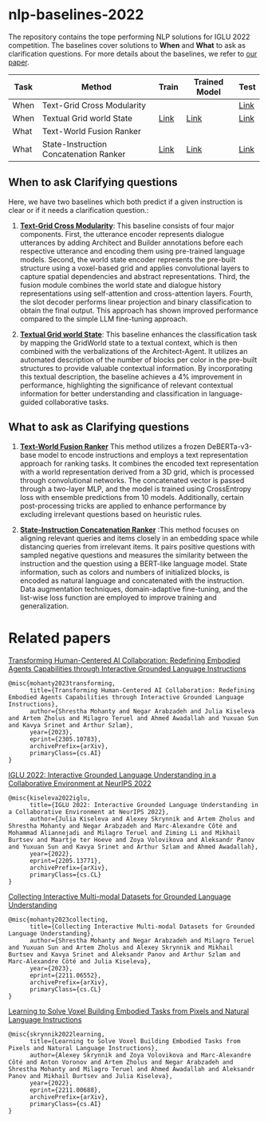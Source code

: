 # nlp-baselines-2022
The repository contains the tope performing NLP solutions for IGLU 2022 competition. The baselines cover solutions to **When** and **What** to ask as clarification questions. 
For more details about the baselines, we refer to [our paper](https://arxiv.org/pdf/2305.10783). 

| Task | Method                                 | Train | Trained Model | Test |
|------|----------------------------------------|-------|---------------|------|
| When | Text-Grid Cross Modularity             |       |               | [Link](https://github.com/iglu-contest/nlp-baselines-2022/blob/main/rankers/Text%20World%20Fusion%20Ranker/test.py)     |
| When | Textual Grid world State     | [Link](https://github.com/iglu-contest/nlp-baselines-2022/blob/main/classifiers/Textual%20Grid%20world%20State%20Baseline/train.ipynb)      |   [Link](https://drive.google.com/drive/folders/11F_m8Qihv8AMZlfrr4P0-zrQOjPC8bnT?usp=drive_link)  | [Link](https://github.com/iglu-contest/nlp-baselines-2022/blob/main/classifiers/Textual%20Grid%20world%20State%20Baseline/test.py)
| What | Text-World Fusion Ranker               |       |               |      |
| What | State-Instruction Concatenation Ranker | [Link](https://github.com/iglu-contest/nlp-baselines-2022/blob/main/rankers/State-Instruction%20Concatenation%20Ranker/train.py)      | [Link](https://drive.google.com/drive/folders/1CvxrnACZz5O6z9XecSi7nPF0VsOvuXo2?usp=sharing) | [Link](https://github.com/iglu-contest/nlp-baselines-2022/blob/main/rankers/State-Instruction%20Concatenation%20Ranker/test.py)     |

## When to ask Clarifying questions
Here, we have two baselines which both predict if a given instruction is clear or if it needs a clarification question.:

1. [**Text-Grid Cross Modularity**](): This baseline consists of four major components. First, the utterance encoder represents dialogue utterances by adding Architect and Builder annotations before each respective utterance and encoding them using pre-trained language models. Second, the world state encoder represents the pre-built structure using a voxel-based grid and applies convolutional layers to capture spatial dependencies and abstract representations. Third, the fusion module combines the world state and dialogue history representations using self-attention and cross-attention layers. Fourth, the slot decoder performs linear projection and binary classification to obtain the final output. This approach has shown improved performance compared to the simple LLM fine-tuning approach.

2. [**Textual Grid world State**]((https://github.com/iglu-contest/nlp-baselines-2022/tree/main/classifiers/Textual%20Grid%20world%20State%20Baseline)): This baseline enhances the classification task by mapping the GridWorld state to a textual context, which is then combined with the verbalizations of the Architect-Agent. It utilizes an automated description of the number of blocks per color in the pre-built structures to provide valuable contextual information. By incorporating this textual description, the baseline achieves a 4% improvement in performance, highlighting the significance of relevant contextual information for better understanding and classification in language-guided collaborative tasks.


## What to ask as Clarifying questions
1.  [**Text-World Fusion Ranker**]() This method utilizes a frozen DeBERTa-v3-base model to encode instructions and employs a text representation approach for ranking tasks. It combines the encoded text representation with a world representation derived from a 3D grid, which is processed through convolutional networks. The concatenated vector is passed through a two-layer MLP, and the model is trained using CrossEntropy loss with ensemble predictions from 10 models. Additionally, certain post-processing tricks are applied to enhance performance by excluding irrelevant questions based on heuristic rules.

3.  [**State-Instruction Concatenation Ranker**](https://github.com/iglu-contest/nlp-baselines-2022/tree/main/rankers/State-Instruction%20Concatenation%20Ranker) :This method focuses on aligning relevant queries and items closely in an embedding space while distancing queries from irrelevant items. It pairs positive questions with sampled negative questions and measures the similarity between the instruction and the question using a BERT-like language model. State information, such as colors and numbers of initialized blocks, is encoded as natural language and concatenated with the instruction. Data augmentation techniques, domain-adaptive fine-tuning, and the list-wise loss function are employed to improve training and generalization.


# Related papers
[Transforming Human-Centered AI Collaboration: Redefining Embodied Agents Capabilities through Interactive Grounded Language Instructions](https://arxiv.org/abs/2305.10783)
```
@misc{mohanty2023transforming,
      title={Transforming Human-Centered AI Collaboration: Redefining Embodied Agents Capabilities through Interactive Grounded Language Instructions}, 
      author={Shrestha Mohanty and Negar Arabzadeh and Julia Kiseleva and Artem Zholus and Milagro Teruel and Ahmed Awadallah and Yuxuan Sun and Kavya Srinet and Arthur Szlam},
      year={2023},
      eprint={2305.10783},
      archivePrefix={arXiv},
      primaryClass={cs.AI}
}
```

[IGLU 2022: Interactive Grounded Language Understanding in a Collaborative Environment at NeurIPS 2022](https://arxiv.org/abs/2205.13771)
```
@misc{kiseleva2022iglu,
      title={IGLU 2022: Interactive Grounded Language Understanding in a Collaborative Environment at NeurIPS 2022}, 
      author={Julia Kiseleva and Alexey Skrynnik and Artem Zholus and Shrestha Mohanty and Negar Arabzadeh and Marc-Alexandre Côté and Mohammad Aliannejadi and Milagro Teruel and Ziming Li and Mikhail Burtsev and Maartje ter Hoeve and Zoya Volovikova and Aleksandr Panov and Yuxuan Sun and Kavya Srinet and Arthur Szlam and Ahmed Awadallah},
      year={2022},
      eprint={2205.13771},
      archivePrefix={arXiv},
      primaryClass={cs.CL}
}
```
[Collecting Interactive Multi-modal Datasets for Grounded Language Understanding](https://arxiv.org/abs/2211.06552)
```
@misc{mohanty2023collecting,
      title={Collecting Interactive Multi-modal Datasets for Grounded Language Understanding}, 
      author={Shrestha Mohanty and Negar Arabzadeh and Milagro Teruel and Yuxuan Sun and Artem Zholus and Alexey Skrynnik and Mikhail Burtsev and Kavya Srinet and Aleksandr Panov and Arthur Szlam and Marc-Alexandre Côté and Julia Kiseleva},
      year={2023},
      eprint={2211.06552},
      archivePrefix={arXiv},
      primaryClass={cs.CL}
}
```

[Learning to Solve Voxel Building Embodied Tasks from Pixels and Natural Language Instructions](https://arxiv.org/abs/2211.00688)
```
@misc{skrynnik2022learning,
      title={Learning to Solve Voxel Building Embodied Tasks from Pixels and Natural Language Instructions}, 
      author={Alexey Skrynnik and Zoya Volovikova and Marc-Alexandre Côté and Anton Voronov and Artem Zholus and Negar Arabzadeh and Shrestha Mohanty and Milagro Teruel and Ahmed Awadallah and Aleksandr Panov and Mikhail Burtsev and Julia Kiseleva},
      year={2022},
      eprint={2211.00688},
      archivePrefix={arXiv},
      primaryClass={cs.AI}
}
```

